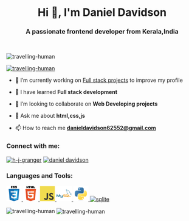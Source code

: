 
<h1 align="center">Hi 👋, I'm Daniel Davidson</h1>
<h3 align="center">A passionate frontend developer from Kerala,India</h3>
<br>
<p align="left"> <img src="https://komarev.com/ghpvc/?username=travelling-human&label=Profile%20views&color=0e75b6&style=flat" alt="travelling-human" /> </p>

<p align="left"> <a href="https://github.com/ryo-ma/github-profile-trophy"><img src="https://github-profile-trophy.vercel.app/?username=travelling-human" alt="travelling-human" /></a> </p>

- 🔭 I’m currently working on [Full stack projects](https://github.com/Travelling-Human) to improve my profile

- 🌱 I have learned **Full stack development**

- 👯 I’m looking to collaborate on **Web Developing projects**

- 💬 Ask me about **html,css,js**

- 📫 How to reach me **danieldavidson62552@gmail.com**

<h3 align="left">Connect with me:</h3>
<p align="left">
<a href="https://codepen.io/h-j-granger" target="blank"><img align="center" src="https://raw.githubusercontent.com/rahuldkjain/github-profile-readme-generator/master/src/images/icons/Social/codepen.svg" alt="h-j-granger" height="30" width="40" /></a>
<a href="https://linkedin.com/in/daniel davidson" target="blank"><img align="center" src="https://raw.githubusercontent.com/rahuldkjain/github-profile-readme-generator/master/src/images/icons/Social/linked-in-alt.svg" alt="daniel davidson" height="30" width="40" /></a>
</p>

<h3 align="left">Languages and Tools:</h3>
<p align="left"> <a href="https://www.w3schools.com/css/" target="_blank" rel="noreferrer"> <img src="https://raw.githubusercontent.com/devicons/devicon/master/icons/css3/css3-original-wordmark.svg" alt="css3" width="40" height="40"/> </a> <a href="https://www.w3.org/html/" target="_blank" rel="noreferrer"> <img src="https://raw.githubusercontent.com/devicons/devicon/master/icons/html5/html5-original-wordmark.svg" alt="html5" width="40" height="40"/> </a> <a href="https://developer.mozilla.org/en-US/docs/Web/JavaScript" target="_blank" rel="noreferrer"> <img src="https://raw.githubusercontent.com/devicons/devicon/master/icons/javascript/javascript-original.svg" alt="javascript" width="40" height="40"/> </a> <a href="https://www.mysql.com/" target="_blank" rel="noreferrer"> <img src="https://raw.githubusercontent.com/devicons/devicon/master/icons/mysql/mysql-original-wordmark.svg" alt="mysql" width="40" height="40"/> </a> <a href="https://www.python.org" target="_blank" rel="noreferrer"> <img src="https://raw.githubusercontent.com/devicons/devicon/master/icons/python/python-original.svg" alt="python" width="40" height="40"/> </a> <a href="https://www.sqlite.org/" target="_blank" rel="noreferrer"> <img src="https://www.vectorlogo.zone/logos/sqlite/sqlite-icon.svg" alt="sqlite" width="40" height="40"/> </a> </p>

<p><img align="left" src="https://github-readme-stats.vercel.app/api/top-langs?username=travelling-human&show_icons=true&locale=en&layout=compact" alt="travelling-human" /></p>

<p>&nbsp;<img align="center" src="https://github-readme-stats.vercel.app/api?username=travelling-human&show_icons=true&locale=en" alt="travelling-human" /></p>
